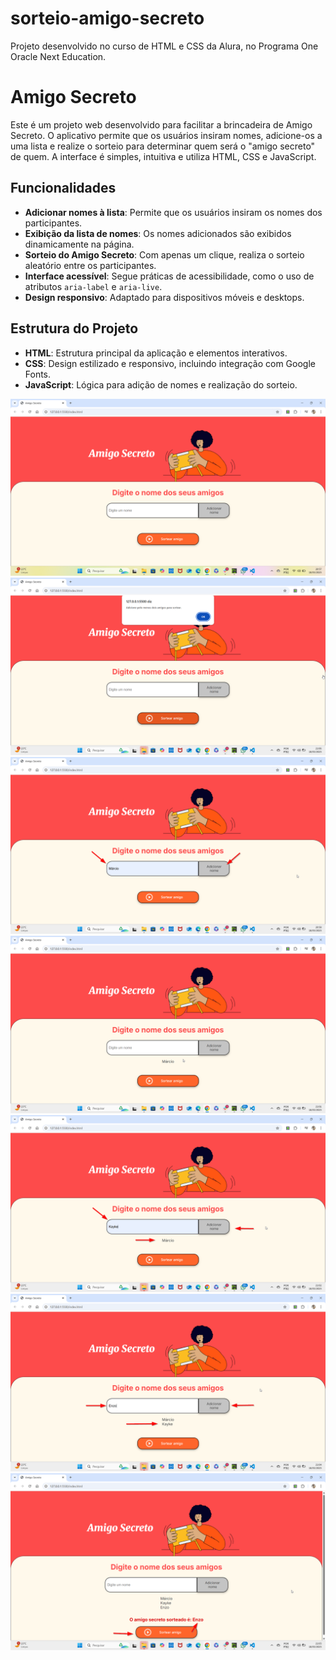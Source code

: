# sorteio-amigo-secreto
Projeto desenvolvido no curso de HTML e CSS da Alura, no Programa One Oracle Next Education.

# Amigo Secreto

Este é um projeto web desenvolvido para facilitar a brincadeira de Amigo Secreto. O aplicativo permite que os usuários insiram nomes, adicione-os a uma lista e realize o sorteio para determinar quem será o "amigo secreto" de quem. A interface é simples, intuitiva e utiliza HTML, CSS e JavaScript.

## Funcionalidades

- **Adicionar nomes à lista**: Permite que os usuários insiram os nomes dos participantes.
- **Exibição da lista de nomes**: Os nomes adicionados são exibidos dinamicamente na página.
- **Sorteio do Amigo Secreto**: Com apenas um clique, realiza o sorteio aleatório entre os participantes.
- **Interface acessível**: Segue práticas de acessibilidade, como o uso de atributos `aria-label` e `aria-live`.
- **Design responsivo**: Adaptado para dispositivos móveis e desktops.

## Estrutura do Projeto

- **HTML**: Estrutura principal da aplicação e elementos interativos.
- **CSS**: Design estilizado e responsivo, incluindo integração com Google Fonts.
- **JavaScript**: Lógica para adição de nomes e realização do sorteio.

![Home do projeto](assets/home-amigo-secreto.png)
![Aviso](assets/aviso-sorteio.png)
![Primeiro amigo](assets/inserindo-primeiro-nome.png)
![Lista primeiro nome inserido](assets/lista-nome-inserido1.png)
![Segundo amigo](assets/inserindo-segundo-nome.png)
![Terceiro amigo](assets/inserindo-terceiro-nome.png)
![Nome sorteado](assets/amigo-sorteado.png)
